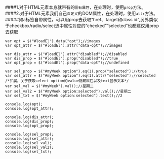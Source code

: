 ####1.对于HTML元素本身就带有的`固有属性`，在处理时，使用`prop`方法。
####2.对于HTML元素我们自己`自定义`的DOM属性，在处理时，使用`attr`方法。
#####如a标签自带属性，可以用prop去获取“href、target和class id",另外类似于checkbox/radio/select选中属性对应的“checked”“selected”也都建议用prop去获取
    
    var opt = $("#loadEl").data("opt");//images
    var opt_attr = $("#loadEl").attr("data-opt");//images

    var dis_attr = $("#loadEl").attr("disabled");//disabled
    var dis_prop = $("#loadEl").prop("disabled");//true
    var opt_prop = $("#loadEl").prop("data-opt");//undefined

    var sel_prop = $("#myWeek option").eq(1).prop("selected");//true
    var sel_attr = $("#myWeek option").eq(1).attr("selected");//selected
    /*扩展，关于获取select option的value隐藏属性以及text显示文本*/
    var sel_val = $("#myWeek").val();//星期二
    var sel_val2 = $("#myWeek option:selected").val();//星期二
    var sel_txt = $("#myWeek option:selected").text();//2
    
    console.log(opt);
    console.log(opt_attr);

    console.log(dis_attr);
    console.log(dis_prop);
    console.log(opt_prop);

    console.log(sel_prop);
    console.log(sel_attr);
    console.log(sel_val);
    console.log(sel_val2);
    console.log(sel_txt);